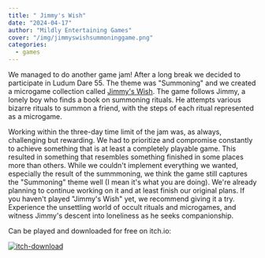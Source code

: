 ```yaml
---
title: " Jimmy's Wish"
date: "2024-04-17"
author: "Mildly Entertaining Games"
cover: "/img/jimmyswishsummoninggame.png"
categories:
  - games
---
```


We managed to do another game jam! After a long break we decided to participate in Ludum Dare 55. The theme was "Summoning" and we created a microgame collection called [Jimmy's Wish](https://ldjam.com/events/ludum-dare/55/jimmys-wish).
The game follows Jimmy, a lonely boy who finds a book on summoning rituals. He attempts various bizarre rituals to summon a friend, with the steps of each ritual represented as a microgame.

<!--more-->

Working within the three-day time limit of the jam was, as always, challenging but rewarding. We had to prioritize and compromise constantly to achieve something that is at least a completely playable game. This resulted in something that resembles something finished in some places more than others. While we couldn't implement everything we wanted, especially the result of the summmoning, we think the game still captures the "Summoning" theme well (I mean it's what you are doing).
We're already planning to continue working on it and at least finish our original plans.
If you haven't played "Jimmy's Wish" yet, we recommend giving it a try. Experience the unsettling world of occult rituals and microgames, and witness Jimmy's descent into loneliness as he seeks companionship.

Can be played and downloaded for free on itch.io:

[![itch-download](/img/download_from_itch_badge.svg)](https://mildlyentertaininggames.itch.io/jimmyswish)
